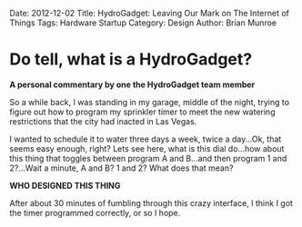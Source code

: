 Date: 2012-12-02
Title: HydroGadget: Leaving Our Mark on The Internet of Things
Tags: Hardware Startup
Category: Design
Author: Brian Munroe

Do tell, what is a HydroGadget?
===

__A personal commentary by one the HydroGadget team member__


So a while back, I was standing in my garage, middle of the night, trying to figure out how to program
my sprinkler timer to meet the new watering restrictions that the city had inacted
in Las Vegas.


I wanted to schedule it to water three days a week, twice a day...Ok, that seems
easy enough, right?  Lets see here, what is this dial do...how about this thing
that toggles between program A and B...and then program 1 and 2?...Wait a minute, A and B?
1 and 2?  What does that mean?


**WHO DESIGNED THIS THING**


After about 30 minutes of fumbling through this crazy interface, I think I got the
timer programmed correctly, or so I hope.

